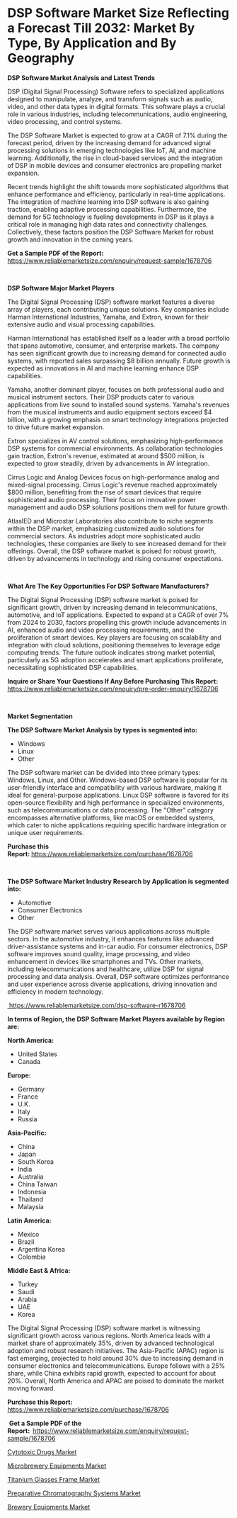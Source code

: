 <p><h1>DSP Software Market Size Reflecting a Forecast Till 2032: Market By Type, By Application and By Geography</h1></p><p><strong>DSP Software Market Analysis and Latest Trends</strong></p>
<p><p>DSP (Digital Signal Processing) Software refers to specialized applications designed to manipulate, analyze, and transform signals such as audio, video, and other data types in digital formats. This software plays a crucial role in various industries, including telecommunications, audio engineering, video processing, and control systems.</p><p>The DSP Software Market is expected to grow at a CAGR of 7.1% during the forecast period, driven by the increasing demand for advanced signal processing solutions in emerging technologies like IoT, AI, and machine learning. Additionally, the rise in cloud-based services and the integration of DSP in mobile devices and consumer electronics are propelling market expansion. </p><p>Recent trends highlight the shift towards more sophisticated algorithms that enhance performance and efficiency, particularly in real-time applications. The integration of machine learning into DSP software is also gaining traction, enabling adaptive processing capabilities. Furthermore, the demand for 5G technology is fueling developments in DSP as it plays a critical role in managing high data rates and connectivity challenges. Collectively, these factors position the DSP Software Market for robust growth and innovation in the coming years.</p></p>
<p><strong>Get a Sample PDF of the Report:&nbsp;</strong> <a href="https://www.reliablemarketsize.com/enquiry/request-sample/1678706?utm_campaign=2176&utm_medium=2&utm_source=Github&utm_content=ia&utm_term=24032025&utm_id=dsp-software">https://www.reliablemarketsize.com/enquiry/request-sample/1678706</a></p>
<p>&nbsp;</p>
<p><strong>DSP Software Major Market Players</strong></p>
<p><p>The Digital Signal Processing (DSP) software market features a diverse array of players, each contributing unique solutions. Key companies include Harman International Industries, Yamaha, and Extron, known for their extensive audio and visual processing capabilities. </p><p>Harman International has established itself as a leader with a broad portfolio that spans automotive, consumer, and enterprise markets. The company has seen significant growth due to increasing demand for connected audio systems, with reported sales surpassing $8 billion annually. Future growth is expected as innovations in AI and machine learning enhance DSP capabilities.</p><p>Yamaha, another dominant player, focuses on both professional audio and musical instrument sectors. Their DSP products cater to various applications from live sound to installed sound systems. Yamaha's revenues from the musical instruments and audio equipment sectors exceed $4 billion, with a growing emphasis on smart technology integrations projected to drive future market expansion.</p><p>Extron specializes in AV control solutions, emphasizing high-performance DSP systems for commercial environments. As collaboration technologies gain traction, Extron's revenue, estimated at around $500 million, is expected to grow steadily, driven by advancements in AV integration.</p><p>Cirrus Logic and Analog Devices focus on high-performance analog and mixed-signal processing. Cirrus Logic's revenue reached approximately $800 million, benefiting from the rise of smart devices that require sophisticated audio processing. Their focus on innovative power management and audio DSP solutions positions them well for future growth.</p><p>AtlasIED and Microstar Laboratories also contribute to niche segments within the DSP market, emphasizing customized audio solutions for commercial sectors. As industries adopt more sophisticated audio technologies, these companies are likely to see increased demand for their offerings. Overall, the DSP software market is poised for robust growth, driven by advancements in technology and rising consumer expectations.</p></p>
<p>&nbsp;</p>
<p><strong>What Are The Key Opportunities For DSP Software Manufacturers?</strong></p>
<p><p>The Digital Signal Processing (DSP) software market is poised for significant growth, driven by increasing demand in telecommunications, automotive, and IoT applications. Expected to expand at a CAGR of over 7% from 2024 to 2030, factors propelling this growth include advancements in AI, enhanced audio and video processing requirements, and the proliferation of smart devices. Key players are focusing on scalability and integration with cloud solutions, positioning themselves to leverage edge computing trends. The future outlook indicates strong market potential, particularly as 5G adoption accelerates and smart applications proliferate, necessitating sophisticated DSP capabilities.</p></p>
<p><strong>Inquire or Share Your Questions If Any Before Purchasing This Report:</strong> <a href="https://www.reliablemarketsize.com/enquiry/pre-order-enquiry/1678706?utm_campaign=2176&utm_medium=2&utm_source=Github&utm_content=ia&utm_term=24032025&utm_id=dsp-software">https://www.reliablemarketsize.com/enquiry/pre-order-enquiry/1678706</a></p>
<p>&nbsp;</p>
<p><strong>Market Segmentation</strong></p>
<p><strong>The DSP Software Market Analysis by types is segmented into:</strong></p>
<p><ul><li>Windows</li><li>Linux</li><li>Other</li></ul></p>
<p><p>The DSP software market can be divided into three primary types: Windows, Linux, and Other. Windows-based DSP software is popular for its user-friendly interface and compatibility with various hardware, making it ideal for general-purpose applications. Linux DSP software is favored for its open-source flexibility and high performance in specialized environments, such as telecommunications or data processing. The "Other" category encompasses alternative platforms, like macOS or embedded systems, which cater to niche applications requiring specific hardware integration or unique user requirements.</p></p>
<p><strong>Purchase this Report:&nbsp;</strong><a href="https://www.reliablemarketsize.com/purchase/1678706?utm_campaign=2176&utm_medium=2&utm_source=Github&utm_content=ia&utm_term=24032025&utm_id=dsp-software">https://www.reliablemarketsize.com/purchase/1678706</a></p>
<p>&nbsp;</p>
<p><strong>The DSP Software Market Industry Research by Application is segmented into:</strong></p>
<p><ul><li>Automotive</li><li>Consumer Electronics</li><li>Other</li></ul></p>
<p><p>The DSP software market serves various applications across multiple sectors. In the automotive industry, it enhances features like advanced driver-assistance systems and in-car audio. For consumer electronics, DSP software improves sound quality, image processing, and video enhancement in devices like smartphones and TVs. Other markets, including telecommunications and healthcare, utilize DSP for signal processing and data analysis. Overall, DSP software optimizes performance and user experience across diverse applications, driving innovation and efficiency in modern technology.</p></p>
<p><a href="https://www.reliablemarketsize.com/dsp-software-r1678706?utm_campaign=2176&utm_medium=2&utm_source=Github&utm_content=ia&utm_term=24032025&utm_id=dsp-software">&nbsp;https://www.reliablemarketsize.com/dsp-software-r1678706</a></p>
<p><strong>In terms of Region, the DSP Software Market Players available by Region are:</strong></p>
<p>
    <p> <strong> North America: </strong>
        <ul>
            <li>United States</li>
            <li>Canada</li>
        </ul>
        </p> 
    <p> <strong> Europe: </strong>
        <ul>
            <li>Germany</li>
            <li>France</li>
            <li>U.K.</li>
            <li>Italy</li>
            <li>Russia</li>
        </ul>
        </p> 
    <p> <strong> Asia-Pacific: </strong>
        <ul>
            <li>China</li>
            <li>Japan</li>
            <li>South Korea</li>
            <li>India</li>
            <li>Australia</li>
            <li>China Taiwan</li>
            <li>Indonesia</li>
            <li>Thailand</li>
            <li>Malaysia</li>
        </ul>
        </p> 
    <p> <strong> Latin America: </strong>
        <ul>
            <li>Mexico</li>
            <li>Brazil</li>
            <li>Argentina Korea</li>
            <li>Colombia</li>
        </ul>
        </p> 
    <p> <strong> Middle East & Africa: </strong>
        <ul>
            <li>Turkey</li>
            <li>Saudi</li>
            <li>Arabia</li>
            <li>UAE</li>
            <li>Korea</li>
        </ul>
    </p>
    </p>
<p><p>The Digital Signal Processing (DSP) software market is witnessing significant growth across various regions. North America leads with a market share of approximately 35%, driven by advanced technological adoption and robust research initiatives. The Asia-Pacific (APAC) region is fast emerging, projected to hold around 30% due to increasing demand in consumer electronics and telecommunications. Europe follows with a 25% share, while China exhibits rapid growth, expected to account for about 20%. Overall, North America and APAC are poised to dominate the market moving forward.</p></p>
<p><strong>Purchase this Report: </strong><a href="https://www.reliablemarketsize.com/purchase/1678706?utm_campaign=2176&utm_medium=2&utm_source=Github&utm_content=ia&utm_term=24032025&utm_id=dsp-software">https://www.reliablemarketsize.com/purchase/1678706</a></p>
<p>&nbsp;<strong>Get a Sample PDF of the Report:&nbsp;&nbsp;</strong><a href="https://www.reliablemarketsize.com/enquiry/request-sample/1678706?utm_campaign=2176&utm_medium=2&utm_source=Github&utm_content=ia&utm_term=24032025&utm_id=dsp-software">https://www.reliablemarketsize.com/enquiry/request-sample/1678706</a></p>
<p><strong></strong></p>
<p><p><a href="https://github.com/phillpfantis/Market-Research-Report-List-1/blob/main/cytotoxic-drugs-market.md?utm_campaign=2176&utm_medium=2&utm_source=Github&utm_content=ia&utm_term=24032025&utm_id=dsp-software">Cytotoxic Drugs Market</a></p><p><a href="https://github.com/careymartta6/Market-Research-Report-List-1/blob/main/microbrewery-equipments-market.md?utm_campaign=2176&utm_medium=2&utm_source=Github&utm_content=ia&utm_term=24032025&utm_id=dsp-software">Microbrewery Equipments Market</a></p><p><a href="https://github.com/asoauoldag3n/Market-Research-Report-List-1/blob/main/titanium-glasses-frame-market.md?utm_campaign=2176&utm_medium=2&utm_source=Github&utm_content=ia&utm_term=24032025&utm_id=dsp-software">Titanium Glasses Frame Market</a></p><p><a href="https://github.com/stuwinawisa/Market-Research-Report-List-1/blob/main/preparative-chromatography-systems-market.md?utm_campaign=2176&utm_medium=2&utm_source=Github&utm_content=ia&utm_term=24032025&utm_id=dsp-software">Preparative Chromatography Systems Market</a></p><p><a href="https://github.com/casalalimo40/Market-Research-Report-List-1/blob/main/brewery-equipments-market.md?utm_campaign=2176&utm_medium=2&utm_source=Github&utm_content=ia&utm_term=24032025&utm_id=dsp-software">Brewery Equipments Market</a></p></p>